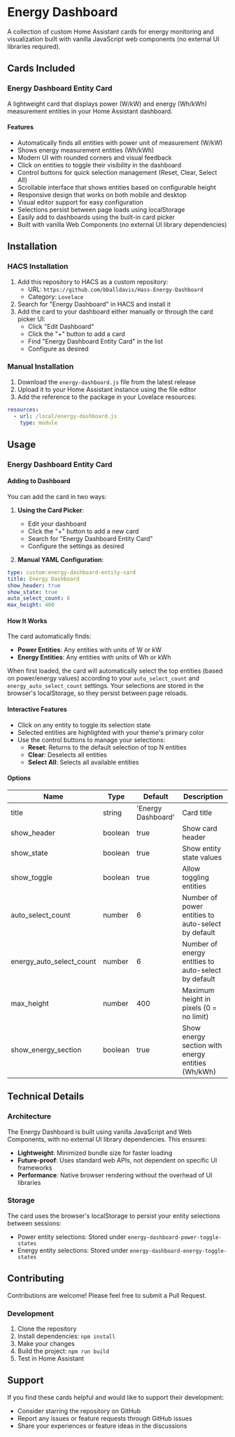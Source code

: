 # Energy Dashboard

A collection of custom Home Assistant cards for energy monitoring and visualization built with vanilla JavaScript web components (no external UI libraries required).

## Cards Included

### Energy Dashboard Entity Card
A lightweight card that displays power (W/kW) and energy (Wh/kWh) measurement entities in your Home Assistant dashboard.

#### Features

- Automatically finds all entities with power unit of measurement (W/kW)
- Shows energy measurement entities (Wh/kWh)
- Modern UI with rounded corners and visual feedback
- Click on entities to toggle their visibility in the dashboard
- Control buttons for quick selection management (Reset, Clear, Select All)
- Scrollable interface that shows entities based on configurable height
- Responsive design that works on both mobile and desktop
- Visual editor support for easy configuration
- Selections persist between page loads using localStorage
- Easily add to dashboards using the built-in card picker
- Built with vanilla Web Components (no external UI library dependencies)

## Installation

### HACS Installation
1. Add this repository to HACS as a custom repository:
   - URL: `https://github.com/bballdavis/Hass-Energy-Dashboard`
   - Category: `Lovelace`
2. Search for "Energy Dashboard" in HACS and install it
3. Add the card to your dashboard either manually or through the card picker UI:
   - Click "Edit Dashboard"
   - Click the "+" button to add a card
   - Find "Energy Dashboard Entity Card" in the list
   - Configure as desired

### Manual Installation
1. Download the `energy-dashboard.js` file from the latest release
2. Upload it to your Home Assistant instance using the file editor
3. Add the reference to the package in your Lovelace resources:
```yaml
resources:
  - url: /local/energy-dashboard.js
    type: module
```

## Usage

### Energy Dashboard Entity Card

#### Adding to Dashboard
You can add the card in two ways:

1. **Using the Card Picker**:
   - Edit your dashboard
   - Click the "+" button to add a new card
   - Search for "Energy Dashboard Entity Card"
   - Configure the settings as desired

2. **Manual YAML Configuration**:
```yaml
type: custom:energy-dashboard-entity-card
title: Energy Dashboard
show_header: true
show_state: true
auto_select_count: 6
max_height: 400
```

#### How It Works

The card automatically finds:
- **Power Entities**: Any entities with units of W or kW
- **Energy Entities**: Any entities with units of Wh or kWh

When first loaded, the card will automatically select the top entities (based on power/energy values) according to your `auto_select_count` and `energy_auto_select_count` settings. Your selections are stored in the browser's localStorage, so they persist between page reloads.

#### Interactive Features

- Click on any entity to toggle its selection state
- Selected entities are highlighted with your theme's primary color
- Use the control buttons to manage your selections:
  - **Reset**: Returns to the default selection of top N entities
  - **Clear**: Deselects all entities
  - **Select All**: Selects all available entities

#### Options

| Name | Type | Default | Description |
|------|------|---------|-------------|
| title | string | 'Energy Dashboard' | Card title |
| show_header | boolean | true | Show card header |
| show_state | boolean | true | Show entity state values |
| show_toggle | boolean | true | Allow toggling entities |
| auto_select_count | number | 6 | Number of power entities to auto-select by default |
| energy_auto_select_count | number | 6 | Number of energy entities to auto-select by default |
| max_height | number | 400 | Maximum height in pixels (0 = no limit) |
| show_energy_section | boolean | true | Show energy section with energy entities (Wh/kWh) |

## Technical Details

### Architecture

The Energy Dashboard is built using vanilla JavaScript and Web Components, with no external UI library dependencies. This ensures:

- **Lightweight**: Minimized bundle size for faster loading
- **Future-proof**: Uses standard web APIs, not dependent on specific UI frameworks
- **Performance**: Native browser rendering without the overhead of UI libraries

### Storage

The card uses the browser's localStorage to persist your entity selections between sessions:
- Power entity selections: Stored under `energy-dashboard-power-toggle-states`
- Energy entity selections: Stored under `energy-dashboard-energy-toggle-states`

## Contributing

Contributions are welcome! Please feel free to submit a Pull Request.

### Development

1. Clone the repository
2. Install dependencies: `npm install`
3. Make your changes
4. Build the project: `npm run build`
5. Test in Home Assistant

## Support

If you find these cards helpful and would like to support their development:
- Consider starring the repository on GitHub
- Report any issues or feature requests through GitHub issues
- Share your experiences or feature ideas in the discussions
